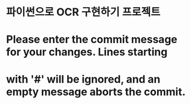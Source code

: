 # 파이썬으로 OCR 구현하기 프로젝트
# Please enter the commit message for your changes. Lines starting
# with '#' will be ignored, and an empty message aborts the commit.
